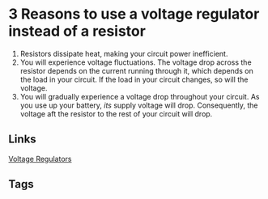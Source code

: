 # 3 Reasons to use a voltage regulator instead of a resistor

1. Resistors dissipate heat, making your circuit power inefficient.  
2. You will experience voltage fluctuations. The voltage drop across the resistor depends on the current running through it, which depends on the load in your circuit. If the load in your circuit changes, so will the voltage.  
3. You will gradually experience a voltage drop throughout your circuit. As you use up your battery, *its* supply voltage will drop. Consequently, the voltage aft the resistor to the rest of your circuit will drop.

## Links
[Voltage Regulators](../202306170030/README.md)

## Tags
